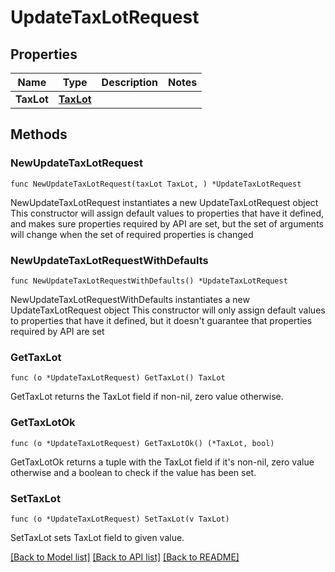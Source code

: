 # UpdateTaxLotRequest

## Properties

Name | Type | Description | Notes
------------ | ------------- | ------------- | -------------
**TaxLot** | [**TaxLot**](TaxLot.md) |  | 

## Methods

### NewUpdateTaxLotRequest

`func NewUpdateTaxLotRequest(taxLot TaxLot, ) *UpdateTaxLotRequest`

NewUpdateTaxLotRequest instantiates a new UpdateTaxLotRequest object
This constructor will assign default values to properties that have it defined,
and makes sure properties required by API are set, but the set of arguments
will change when the set of required properties is changed

### NewUpdateTaxLotRequestWithDefaults

`func NewUpdateTaxLotRequestWithDefaults() *UpdateTaxLotRequest`

NewUpdateTaxLotRequestWithDefaults instantiates a new UpdateTaxLotRequest object
This constructor will only assign default values to properties that have it defined,
but it doesn't guarantee that properties required by API are set

### GetTaxLot

`func (o *UpdateTaxLotRequest) GetTaxLot() TaxLot`

GetTaxLot returns the TaxLot field if non-nil, zero value otherwise.

### GetTaxLotOk

`func (o *UpdateTaxLotRequest) GetTaxLotOk() (*TaxLot, bool)`

GetTaxLotOk returns a tuple with the TaxLot field if it's non-nil, zero value otherwise
and a boolean to check if the value has been set.

### SetTaxLot

`func (o *UpdateTaxLotRequest) SetTaxLot(v TaxLot)`

SetTaxLot sets TaxLot field to given value.



[[Back to Model list]](../README.md#documentation-for-models) [[Back to API list]](../README.md#documentation-for-api-endpoints) [[Back to README]](../README.md)


